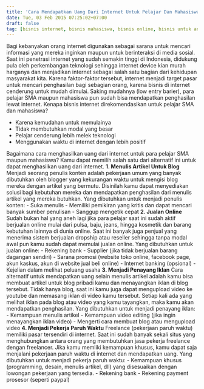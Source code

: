 ```yaml
---
title: 'Cara Mendapatkan Uang Dari Internet Untuk Pelajar Dan Mahasiswa'
date: Tue, 03 Feb 2015 07:25:02+07:00
draft: false
tag: [bisnis internet, bisnis mahasiswa, bisnis online, bisnis untuk anak sma, cara mendapatkan uang dari internet, cara menghasilkan uang dari internet, Info, peluang usaha, penghasilan sampingan, uang internet]
---
```


Bagi kebanyakan orang internet digunakan sebagai sarana untuk mencari informasi yang mereka inginkan maupun untuk berinteraksi di media sosial. Saat ini penetrasi internet yang sudah semakin tinggi di Indonesia, didukung pula oleh perkembangan teknologi sehingga internet device kian murah harganya dan menjadikan internet sebagai salah satu bagian dari kehidupan masyarakat kita. Karena faktor-faktor tersebut, internet menjadi target pasar untuk mencari penghasilan bagi sebagian orang, karena bisnis di internet cenderung untuk mudah dimulai. Saking mudahnya (low entry barier), para pelajar SMA maupun mahasiswa pun sudah bisa mendapatkan penghasilan lewat internet. Kenapa bisnis internet direkomendasikan untuk pelajar SMA dan mahasiswa?

*   Karena kemudahan untuk memulainya
*   Tidak membutuhkan modal yang besar
*   Pelajar cenderung lebih melek teknologi
*   Menggunakan waktu di internet dengan lebih positif

Bagaimana cara menghasilkan uang dari internet untuk para pelajar SMA maupun mahasiswa? Kamu dapat memilih salah satu dari alternatif ini untuk dapat menghasilkan uang dari internet. **1\. Menulis Artikel Untuk Blog** Menjadi seorang penulis konten adalah pekerjaan umum yang banyak dibutuhkan oleh blogger yang kekurangan waktu untuk mengisi blog mereka dengan artikel yang bermutu. Disinilah kamu dapat menyediakan solusi bagi kebutuhan mereka dan mendapatkan penghasilan dari menulis artikel yang mereka butuhkan. Yang dibutuhkan untuk menjadi penulis konten: - Suka menulis - Memiliki pemikiran yang kritis dan dapat mencari banyak sumber penulisan - Sanggup mengetik cepat **2\. Jualan Online** Sudah bukan hal yang aneh lagi jika para pelajar saat ini sudah aktif berjualan online mulai dari pulsa, baju, jeans, hingga kosmetik dan barang kebutuhan lainnya di dunia online. Saat ini banyak juga penjual yang menerima sistem berjualan dropship atau reseller sehingga tanpa modal awal pun kamu sudah dapat memulai jualan online. Yang dibutuhkan untuk jualan online: - Rekening bank - Supplier (jika tidak berjualan barang dagangan sendiri) - Sarana promosi (website toko online, facebook page, akun kaskus, akun di website jual beli online) - Internet banking (opsional) - Kejelian dalam melihat peluang usaha **3\. Menjadi Penayang Iklan** Cara alternatif untuk mendapatkan uang selain menulis artikel adalah kamu bisa membuat artikel untuk blog pribadi kamu dan menayangkan iklan di blog tersebut. Tidak hanya blog, saat ini kamu juga dapat mengupload video ke youtube dan memasang iklan di video kamu tersebut. Setiap kali ada yang melihat iklan pada blog atau video yang kamu tayangkan, maka kamu akan mendapatkan penghasilan. Yang dibutuhkan untuk menjadi penayang iklan: - Kemampuan menulis artikel - Kemampuan video editing (jika ingin menayangkan iklan video) - Mengerti cara membuat blog atau mengupload video **4\. Menjadi Pekerja Paruh Waktu** Freelance (pekerjaan paruh waktu) memiliki pasar tersendiri di internet. Saat ini sudah banyak sekali situs yang menghubungkan antara orang yang membutuhkan jasa pekerja freelance dengan freelancer. Jika kamu memliki kemampuan khusus, kamu dapat saja menjalani pekerjaan paruh waktu di internet dan mendapatkan uang. Yang dibutuhkan untuk menjadi pekerja paruh waktu: - Kemampuan khusus (programming, desain, menulis artikel, dll) yang disesuaikan dengan lowongan pekerjaan yang tersedia. - Rekening bank - Rekening payment prosesor (seperti paypal)